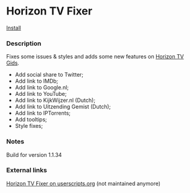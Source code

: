 # Horizon TV Fixer

[Install](https://github.com/jerone/UserScripts/raw/master/Horizon_TV_Fixer/155147.user.js)

### Description

Fixes some issues & styles and adds some new features on [Horizon TV Gids](https://www.horizon.tv/nl_nl/tv-gids.html).

* Add social share to Twitter;
* Add link to IMDb;
* Add link to Google.nl;
* Add link to YouTube;
* Add link to KijkWijzer.nl (Dutch);
* Add link to Uitzending Gemist (Dutch);
* Add link to IPTorrents;
* Add tooltips;
* Style fixes;

### Notes

Build for version 1.1.34

### External links

[Horizon TV Fixer on userscripts.org](http://userscripts.org/scripts/show/155147) (not maintained anymore)
